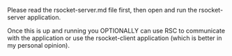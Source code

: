Please read the rsocket-server.md file first, then open and run the rsocket-server application.

Once this is up and running you OPTIONALLY can use RSC to communicate with the application or use the rsocket-client application (which is better in my personal opinion).